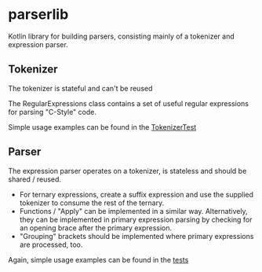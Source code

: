 # parserlib

Kotlin library for building parsers, consisting mainly of a tokenizer and expression parser.


## Tokenizer

The tokenizer is stateful and can't be reused 

The RegularExpressions class contains a set of useful regular expressions for parsing "C-Style" code.

Simple usage examples can be found in the [TokenizerTest](shared/src/commonTest/kotlin/org/kobjects/parserlib/tokenizer/TokenizerTest.kt)


## Parser

The expression parser operates on a tokenizer, is stateless and should be shared / reused.

- For ternary expressions, create a suffix expression and use the supplied tokenizer to consume the rest of the ternary.
- Functions / "Apply" can be implemented in a similar way. Alternatively, they can be implemented in primary expression parsing by checking for
  an opening brace after the primary expression.
- "Grouping" brackets should be implemented where primary expressions are processed, too. 

Again, simple usage examples can be found in the [tests](shared/src/commonTest/kotlin/org/kobjects/parserlib/expressionparser/ParserTest.kt)
